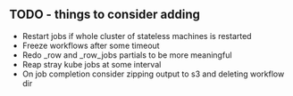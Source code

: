 ## TODO - things to consider adding

- Restart jobs if whole cluster of stateless machines is restarted
- Freeze workflows after some timeout
- Redo _row and _row_jobs partials to be more meaningful
- Reap stray kube jobs at some interval
- On job completion consider zipping output to s3 and deleting workflow dir
